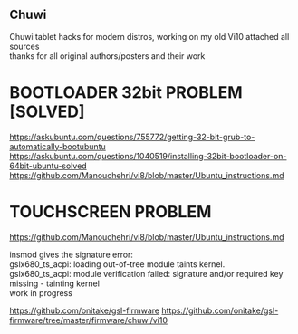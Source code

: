 ## Chuwi
Chuwi tablet hacks for modern distros, working on my old Vi10 
attached all sources  
thanks for all original authors/posters and their work  
  
# BOOTLOADER 32bit PROBLEM [SOLVED] ##

https://askubuntu.com/questions/755772/getting-32-bit-grub-to-automatically-bootubuntu  
https://askubuntu.com/questions/1040519/installing-32bit-bootloader-on-64bit-ubuntu-solved  
https://github.com/Manouchehri/vi8/blob/master/Ubuntu_instructions.md 
  
# TOUCHSCREEN PROBLEM

https://github.com/Manouchehri/vi8/blob/master/Ubuntu_instructions.md 

insmod gives the signature error:  
gslx680_ts_acpi: loading out-of-tree module taints kernel.  
gslx680_ts_acpi: module verification failed: signature and/or required key missing - tainting kernel  
work in progress 
 
https://github.com/onitake/gsl-firmware 
https://github.com/onitake/gsl-firmware/tree/master/firmware/chuwi/vi10 
